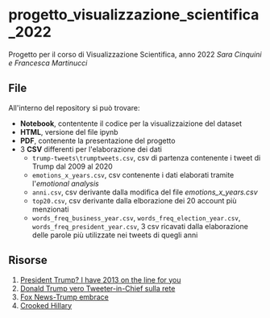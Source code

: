 # progetto_visualizzazione_scientifica_2022
Progetto per il corso di Visualizzazione Scientifica, anno 2022
_Sara Cinquini e Francesca Martinucci_

## File
All'interno del repository si può trovare:
- **Notebook**, contentente il codice per la visualizzaizione del dataset
- **HTML**, versione del file ipynb
- **PDF**, contenente la presentazione del progetto
- 3 **CSV** differenti per l'elaborazione dei dati
  - ```trump-tweets\trumptweets.csv```, csv di partenza contenente i tweet di Trump dal 2009 al 2020
  - ```emotions_x_years.csv```, csv contenente i dati elaborati tramite l'_emotional analysis_
  - ```anni.csv```, csv derivante dalla modifica del file *emotions_x_years.csv*
  - ```top20.csv```, csv derivante dalla elborazione dei 20 account più menzionati
  - ```words_freq_business_year.csv```, ```words_freq_election_year.csv```, ```words_freq_president_year.csv```, 3 csv ricavati dalla elaborazione delle parole più utilizzate nei tweets di quegli anni

## Risorse
1. [President Trump? I have 2013 on the line for you](https://edition.cnn.com/2019/05/15/politics/donald-trump-iran-barack-obama-2013/index.html)
2. [Donald Trump vero Tweeter-in-Chief sulla rete](https://www.ipresslive.it/comunicates/25094/donald-trump-vero-tweeter-in-chief-sulla-rete-ecco-i-5-tweet-piu-social-di-potus)
3. [Fox News-Trump embrace](https://www.theguardian.com/media/2022/may/07/fox-news-donald-trump-meadows-hannity-texts)
4. [Crooked Hillary](https://www.ansa.it/usa_2016/notizie/2016/04/19/crooked-hillary-i-soprannomi-affibbiati-da-trump_4fe26650-fd71-48eb-ae9b-03a0bb7e601f.html)

